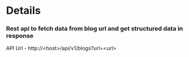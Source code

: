 # Details

### Rest api to fetch data from blog url and get structured data in response

API Url - http://&lt;host&gt;/api/v1/blogs?url=&lt;url&gt;
